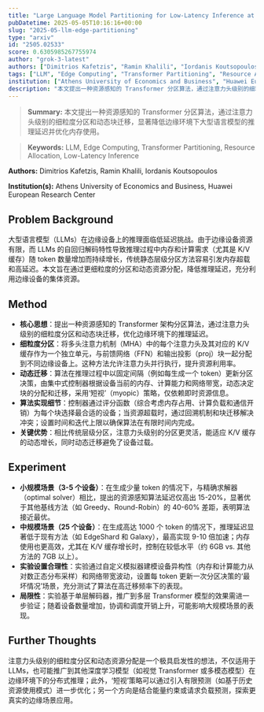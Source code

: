 ```yaml
---
title: "Large Language Model Partitioning for Low-Latency Inference at the Edge"
pubDatetime: 2025-05-05T10:16:16+00:00
slug: "2025-05-llm-edge-partitioning"
type: "arxiv"
id: "2505.02533"
score: 0.6305985267755974
author: "grok-3-latest"
authors: ["Dimitrios Kafetzis", "Ramin Khalili", "Iordanis Koutsopoulos"]
tags: ["LLM", "Edge Computing", "Transformer Partitioning", "Resource Allocation", "Low-Latency Inference"]
institution: ["Athens University of Economics and Business", "Huawei European Research Center"]
description: "本文提出一种资源感知的 Transformer 分区算法，通过注意力头级别的细粒度分区和动态块迁移，显著降低边缘环境下大型语言模型的推理延迟并优化内存使用。"
---
```


> **Summary:** 本文提出一种资源感知的 Transformer 分区算法，通过注意力头级别的细粒度分区和动态块迁移，显著降低边缘环境下大型语言模型的推理延迟并优化内存使用。 

> **Keywords:** LLM, Edge Computing, Transformer Partitioning, Resource Allocation, Low-Latency Inference

**Authors:** Dimitrios Kafetzis, Ramin Khalili, Iordanis Koutsopoulos

**Institution(s):** Athens University of Economics and Business, Huawei European Research Center


## Problem Background

大型语言模型（LLMs）在边缘设备上的推理面临低延迟挑战。由于边缘设备资源有限，而 LLMs 的自回归解码特性导致推理过程中内存和计算需求（尤其是 K/V 缓存）随 token 数量增加而持续增长，传统静态层级分区方法容易引发内存超载和高延迟。本文旨在通过更细粒度的分区和动态资源分配，降低推理延迟，充分利用边缘设备的集体资源。

## Method

* **核心思想**：提出一种资源感知的 Transformer 架构分区算法，通过注意力头级别的细粒度分区和动态块迁移，优化边缘环境下的推理延迟。
* **细粒度分区**：将多头注意力机制（MHA）中的每个注意力头及其对应的 K/V 缓存作为一个独立单元，与前馈网络（FFN）和输出投影（proj）块一起分配到不同边缘设备上。这种方法允许注意力头并行执行，提升资源利用率。
* **动态迁移**：算法在推理过程中以固定间隔（例如每生成一个 token）更新分区决策，由集中式控制器根据设备当前的内存、计算能力和网络带宽，动态决定块的分配和迁移，采用‘短视’（myopic）策略，仅依赖即时资源信息。
* **算法实现细节**：控制器通过评分函数（综合考虑内存占用、计算负载和通信开销）为每个块选择最合适的设备；当资源超载时，通过回溯机制和块迁移解决冲突；设置时间和迭代上限以确保算法在有限时间内完成。
* **关键优势**：相比传统层级分区，注意力头级别的分区更灵活，能适应 K/V 缓存的动态增长，同时动态迁移避免了设备过载。

## Experiment

* **小规模场景（3-5 个设备）**：在生成少量 token 的情况下，与精确求解器（optimal solver）相比，提出的资源感知算法延迟仅高出 15-20%，显著优于其他基线方法（如 Greedy、Round-Robin）的 40-60% 差距，表明算法接近最优。
* **中规模场景（25 个设备）**：在生成高达 1000 个 token 的情况下，推理延迟显著低于现有方法（如 EdgeShard 和 Galaxy），最高实现 9-10 倍加速；内存使用也更高效，尤其在 K/V 缓存增长时，控制在较低水平（约 6GB vs. 其他方法的 7GB 以上）。
* **实验设置合理性**：实验通过自定义模拟器建模设备异构性（内存和计算能力从对数正态分布采样）和网络带宽波动，设置每 token 更新一次分区决策的‘最坏情况’场景，充分测试了算法在高迁移频率下的表现。
* **局限性**：实验基于单层解码器，推广到多层 Transformer 模型的效果需进一步验证；随着设备数量增加，协调和调度开销上升，可能影响大规模场景的表现。

## Further Thoughts

注意力头级别的细粒度分区和动态资源分配是一个极具启发性的想法，不仅适用于 LLMs，也可能推广到其他深度学习模型（如视觉 Transformer 或多模态模型）在边缘环境下的分布式推理；此外，‘短视’策略可以通过引入有限预测（如基于历史资源使用模式）进一步优化；另一个方向是结合能量约束或请求负载预测，探索更真实的边缘场景应用。